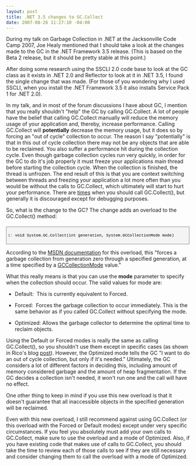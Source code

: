 ```yaml
---
layout: post
title: .NET 3.5 changes to GC.Collect
date: 2007-08-26 11:27:10 -04:00
---
```


During my talk on Garbage Collection in .NET at the Jacksonville Code Camp 2007, Joe Healy mentioned that I should take a look at the changes made to the GC in the .NET Framework 3.5 release. (This is based on the Beta 2 release, but it should be pretty stable at this point.)

After doing some research using the SSCLI 2.0 code base to look at the GC class as it exists in .NET 2.0 and Reflector to look at it in .NET 3.5, I found the single change that was made. (For those of you wondering why I used SSCLI, when you install the .NET Framework 3.5 it also installs Service Pack 1 for .NET 2.0).

In my talk, and in most of the forum discussions I have about GC, I mention that you really shouldn't "help" the GC by calling GC.Collect. A lot of people have the belief that calling GC.Collect manually will reduce the memory usage of your application and, thereby, increase performance. Calling GC.Collect will **potentially** decrease the memory usage, but it does so by forcing an "out of cycle" collection to occur. The reason I say "potentially" is that in this out of cycle collection there may not be any objects that are able to be reclaimed. You also suffer a performance hit during the collection cycle. Even though garbage collection cycles run very quickly, in order for the GC to do it's job properly it must freeze your applications main thread before starting the collection cycle. When the collection is finished, the thread is unfrozen. The end result of this is that you are context switching between threads and freezing your application a lot more often than you would be without the calls to GC.Collect, which ultimately will start to hurt your performance. There are [times](http://blogs.msdn.com/ricom/archive/2004/11/29/271829.aspx) when you should call GC.Collect(), but generally it is discouraged except for debugging purposes.

So, what is the change to the GC? The change adds an overload to the GC.Collect() method:
 <div style="border-right: gray 1px solid; padding-right: 4px; border-top: gray 1px solid; padding-left: 4px; font-size: 8pt; padding-bottom: 4px; margin: 20px 0px 10px; overflow: auto; border-left: gray 1px solid; width: 97.5%; cursor: text; max-height: 200px; line-height: 12pt; padding-top: 4px; border-bottom: gray 1px solid; font-family: consolas, 'Courier New', courier, monospace; background-color: #f4f4f4"> <div style="padding-right: 0px; padding-left: 0px; font-size: 8pt; padding-bottom: 0px; overflow: visible; width: 100%; color: black; border-top-style: none; line-height: 12pt; padding-top: 0px; font-family: consolas, 'Courier New', courier, monospace; border-right-style: none; border-left-style: none; background-color: #f4f4f4; border-bottom-style: none">

<span style="color: #606060">   1:</span> void System.GC.Collect(int generation, System.GCCollectionMode mode)
</div></div>


According to the [MSDN documentation](http://msdn2.microsoft.com/en-us/library/bb356724(VS.90).aspx) for this overload, this "forces a garbage collection from generation zero through a specified generation, at a time specified by a [GCCollectionMode](http://msdn2.microsoft.com/en-us/library/bb495757(VS.90).aspx) value."

What this really means is that you can use the **mode** parameter to specify when the collection should occur. The valid values for mode are:

*   Default:  This is currently equivalent to Forced.

*   Forced:  Forces the garbage collection to occur immediately. This is the same behavior as if you called GC.Collect without specifying the mode.

*   Optimized: Allows the garbage collector to determine the optimal time to reclaim objects.


Using the Default or Forced modes is really the same as calling GC.Collect(), so you shouldn't use them except in specific cases (as shown in Rico's blog [post](http://blogs.msdn.com/ricom/archive/2004/11/29/271829.aspx)). However, the Optimized mode tells the GC "I want to do an out of cycle collection, but only if it's needed." Ultimately, the GC considers a lot of different factors in deciding this, including amount of memory considered garbage and the amount of heap fragmentation. If the GC decides a collection isn't needed, it won't run one and the call will have no effect.

One other thing to keep in mind if you use this new overload is that it doesn't guarantee that all inaccessible objects in the specified generation will be reclaimed. 

Even with this new overload, I still recommend against using GC.Collect (or this overload with the Forced or Default modes) except under very specific circumstances. If you feel you absolutely must add your own calls to GC.Collect, make sure to use the overload and a mode of Optimized. Also, if you have existing code that makes use of calls to GC.Collect, you should take the time to review each of those calls to see if they are still necessary and consider changing them to call the overload with a mode of Optimized.
